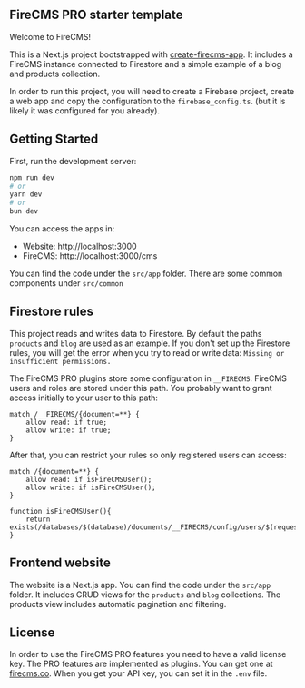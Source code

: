 ## FireCMS PRO starter template

Welcome to FireCMS!

This is a Next.js project bootstrapped with [create-firecms-app](https://firecms.co).
It includes a FireCMS instance connected to Firestore and a simple example of a blog and products collection.

In order to run this project, you will need to create a Firebase project,
create a web app and copy the configuration to the `firebase_config.ts`.
(but it is likely it was configured for you already).

## Getting Started

First, run the development server:

```bash
npm run dev
# or
yarn dev
# or
bun dev
```

You can access the apps in:
- Website: http://localhost:3000
- FireCMS: http://localhost:3000/cms

You can find the code under the `src/app` folder.
There are some common components under `src/common`


## Firestore rules

This project reads and writes data to Firestore. 
By default the paths `products` and `blog` are used as an example.
If you don't set up the Firestore rules, you will get the error when you try to read or write data:
`Missing or insufficient permissions.`

The FireCMS PRO plugins store some configuration in `__FIRECMS`. FireCMS users and
roles are stored under this path. You probably want to grant access initially 
to your user to this path:

```
match /__FIRECMS/{document=**} {
    allow read: if true;
    allow write: if true;
}
```

After that, you can restrict your rules so only registered users can access:

```
match /{document=**} {
    allow read: if isFireCMSUser();
    allow write: if isFireCMSUser();
}

function isFireCMSUser(){
    return exists(/databases/$(database)/documents/__FIRECMS/config/users/$(request.auth.token.email));
}
```

## Frontend website

The website is a Next.js app. You can find the code under the `src/app` folder.
It includes CRUD views for the `products` and `blog` collections.
The products view includes automatic pagination and filtering.


## License 

In order to use the FireCMS PRO features you need to have a valid license key. 
The PRO features are implemented as plugins.
You can get one at [firecms.co](https://app.firecms.co/subscriptions).
When you get your API key, you can set it in the `.env` file.

